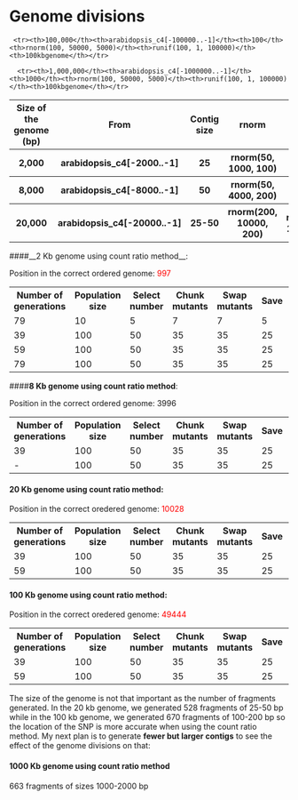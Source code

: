Genome divisions
=====

<table>
  <tr><th>Size of the genome (bp)</th><th>From</th><th>Contig size</th><th>rnorm</th><th>runif</th><th>Name of the file</th></tr>
   <tr><th>2,000</th><th>arabidopsis_c4[-2000..-1]<th>25</th></th><th>rnorm(50, 1000, 100)</th><th>runif(50, 1, 2000)</th><th>dataset_small2kb</th></tr>
   <tr><th>8,000</th><th>arabidopsis_c4[-8000..-1]<th>50</th></th><th>rnorm(50, 4000, 200)</th><th>unif(50, 1, 8000)</th><th>8kbgenome2</th></tr>
    <tr><th>20,000</th><th>arabidopsis_c4[-20000..-1]</th><th>25-50</th><th>rnorm(200, 10000, 200)</th><th>runif(200, 1, 20000)</th><th>20kbgenome</th></tr>
     
     <tr><th>100,000</th><th>arabidopsis_c4[-100000..-1]</th><th>100</th><th>rnorm(100, 50000, 5000)</th><th>runif(100, 1, 100000)</th><th>100kbgenome</th></tr>
     
      <tr><th>1,000,000</th><th>arabidopsis_c4[-1000000..-1]</th><th>1000</th><th>rnorm(100, 50000, 5000)</th><th>runif(100, 1, 100000)</th><th>100kbgenome</th></tr>
  
 </table>
####__2 Kb genome using count ratio method__: 

Position in the correct ordered genome: <span style="color:red">997

<table>

  <tr><th>Number of generations</th><th>Population size</th><th>Select number</th><th>Chunk mutants</th><th>Swap mutants</th><th>Save</th><th>Random</th><th>Divisions (1000s)</th><th>Location SNP</th><th>Name of the file</th></tr>
  
  
  <tr>  <td>79</td> <td>10</td> <td>5</td> <td>7</td> <td>7</td> <td>5</td> <td>2</td> <td>10</td><td>1580</td><td>count_ratio</td> </tr>
  <tr>   <td>39</td> <td>100</td> <td>50</td> <td>35</td> <td>35</td> <td>25</td> <td>5</td> <td>5</td> <td><span style="color:red">1015</td><td>count_ratio4</td></tr>
    <tr>  <td>59</td> <td>100</td> <td>50</td> <td>35</td> <td>35</td> <td>25</td> <td>5</td> <td>10</td> <td>1421</td><td>count_ratio2</td></tr>
    <tr>   <td>79</td> <td>100</td> <td>50</td> <td>35</td> <td>35</td> <td>25</td> <td>5</td> <td>100</td> <td>687</td><td>count_ratio3</td></tr>
    
   </table>
   
   
####__8 Kb genome using count ratio method__: 

Position in the correct ordered genome: 3996
<table>

 <tr><th>Number of generations</th><th>Population size</th><th>Select number</th><th>Chunk mutants</th><th>Swap mutants</th><th>Save</th><th>Random</th><th>Divisions (1000s)</th><th>Location SNP</th><th>Name of the file</th></tr>

  <tr>   <td>39</td> <td>100</td> <td>50</td> <td>35</td> <td>35</td> <td>25</td> <td>5</td> <td>5</td> <td>5642</td><td>count_ratio</td></tr>
   <tr>   <td>-</td> <td>100</td> <td>50</td> <td>35</td> <td>35</td> <td>25</td> <td>5</td> <td>10</td> <td>?</td><td>count_ratio2</td></tr>
  </table>
    
#### __20 Kb genome using count ratio method__: 

Position in the correct oredered genome: <span style="color:red">10028

<table>

 <tr><th>Number of generations</th><th>Population size</th><th>Select number</th><th>Chunk mutants</th><th>Swap mutants</th><th>Save</th><th>Random</th><th>Divisions (1000s)</th><th>Location SNP</th><th>Name of the file</th></tr>
 

  <tr>   <td>39</td> <td>100</td> <td>50</td> <td>35</td> <td>35</td> <td>25</td> <td>5</td> <td>5</td> <td><span style="color:red">10797</td><td>count_ratio2</td></tr>
    <tr>   <td>59</td> <td>100</td> <td>50</td> <td>35</td> <td>35</td> <td>25</td> <td>5</td> <td>10</td> <td>3530</td><td>count_ratio3</td></tr>
 

  </table>
  
#### __100 Kb genome using count ratio method__: 
  
  Position in the correct oredered genome: <span style="color:red">49444
  
  <table>

 <tr><th>Number of generations</th><th>Population size</th><th>Select number</th><th>Chunk mutants</th><th>Swap mutants</th><th>Save</th><th>Random</th><th>Divisions (1000s)</th><th>Location SNP</th><th>Name of the file</th></tr>
 
  <tr>   <td>39</td> <td>100</td> <td>50</td> <td>35</td> <td>35</td> <td>25</td> <td>5</td> <td>5</td> <td><span style="color:red">50205</td><td>count_ratio</td></tr>
  <tr>   <td>59</td> <td>100</td> <td>50</td> <td>35</td> <td>35</td> <td>25</td> <td>5</td> <td>10</td> <td>60264</td><td>count_ratio2</td></tr>
  
  </table>
  
  The size of the genome is not that important as the number of fragments generated. In the 20 kb genome, we generated 528 fragments of 25-50 bp while in the 100 kb genome, we generated 670 fragments of 100-200 bp so the location of the SNP is more accurate when using the count ratio method. My next plan is to generate __fewer but larger contigs__ to see the effect of the genome divisions on that:
  
#### __1000 Kb genome using count ratio method__
663 fragments of sizes 1000-2000 bp
  